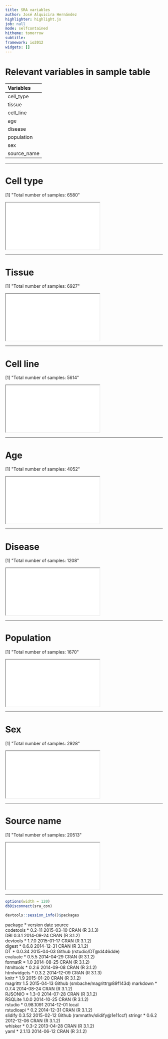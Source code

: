 ```yaml
---
title: SRA variables
author: José Alquicira Hernández
highlighter: highlight.js
job: null
mode: selfcontained
hitheme: tomorrow
subtitle: 
framework: io2012
widgets: []
---
```


# Relevant variables in sample table



|Variables   |
|:-----------|
|cell_type   |
|tissue      |
|cell_line   |
|age         |
|disease     |
|population  |
|sex         |
|source_name |

---

# Cell type
[1] "Total number of samples: 6580"
<iframe src="cell_type.html"> </iframe>

---

# Tissue
[1] "Total number of samples: 6927"
<iframe src="tissue.html"> </iframe>

---

# Cell line
[1] "Total number of samples: 5614"
<iframe src="cell_line.html"> </iframe>

---

# Age
[1] "Total number of samples: 4052"
<iframe src="age.html"> </iframe>

---

# Disease
[1] "Total number of samples: 1208"
<iframe src="disease.html"> </iframe>

---


# Population
[1] "Total number of samples: 1670"
<iframe src="population.html"> </iframe>

---

# Sex
[1] "Total number of samples: 2928"
<iframe src="sex.html"> </iframe>

---

# Source name
[1] "Total number of samples: 20513"
<iframe src="source_name.html"> </iframe>

---

```r
options(width = 120)
dbDisconnect(sra_con)
```


```r
devtools::session_info()$packages
```

 package     * version   date       source                           
 codetools   * 0.2-11    2015-03-10 CRAN (R 3.1.3)                   
 DBI           0.3.1     2014-09-24 CRAN (R 3.1.2)                   
 devtools    * 1.7.0     2015-01-17 CRAN (R 3.1.2)                   
 digest      * 0.6.8     2014-12-31 CRAN (R 3.1.2)                   
 DT          * 0.0.34    2015-04-03 Github (rstudio/DT@d446dde)      
 evaluate    * 0.5.5     2014-04-29 CRAN (R 3.1.2)                   
 formatR     * 1.0       2014-08-25 CRAN (R 3.1.2)                   
 htmltools   * 0.2.6     2014-09-08 CRAN (R 3.1.2)                   
 htmlwidgets * 0.3.2     2014-12-09 CRAN (R 3.1.3)                   
 knitr       * 1.9       2015-01-20 CRAN (R 3.1.2)                   
 magrittr      1.5       2015-04-13 Github (smbache/magrittr@89f143d)
 markdown    * 0.7.4     2014-08-24 CRAN (R 3.1.2)                   
 RJSONIO     * 1.3-0     2014-07-28 CRAN (R 3.1.2)                   
 RSQLite       1.0.0     2014-10-25 CRAN (R 3.1.2)                   
 rstudio     * 0.98.1091 2014-12-01 local                            
 rstudioapi  * 0.2       2014-12-31 CRAN (R 3.1.2)                   
 slidify       0.3.52    2015-02-12 Github (ramnathv/slidify@1e11ccf)
 stringr     * 0.6.2     2012-12-06 CRAN (R 3.1.2)                   
 whisker     * 0.3-2     2013-04-28 CRAN (R 3.1.2)                   
 yaml        * 2.1.13    2014-06-12 CRAN (R 3.1.2)                   



